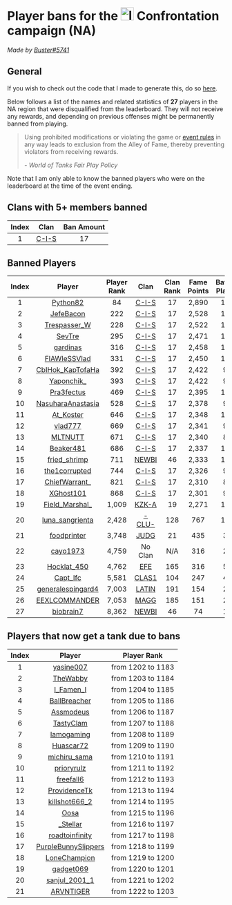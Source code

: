 # Player bans for the <img src="https://eu.wargaming.net/globalmap/images/app/features/events/images/confrontation/promo_logo.png" alt="logo" width="30"/> Confrontation campaign (NA)
*Made by [Buster#5741](https://discord.com/users/764584777642672160)*

## General

If you wish to check out the code that I made to generate this, do so [here](https://github.com/Buster-2002/wot-bans/blob/master/wot-bans/globalmap.py).

Below follows a list of the names and related statistics of **27** players in the NA region that were disqualified from the leaderboard. They will not receive any rewards, and depending on previous offenses might be permanently banned from playing. 

> Using prohibited modifications or violating the game or [event rules](https://worldoftanks.com/en/content/confrontation-regulations/) in any way leads to exclusion from the Alley of Fame, thereby preventing violators from receiving rewards.
> 
> \- *World of Tanks Fair Play Policy*

Note that I am only able to know the banned players who were on the leaderboard at the time of the event ending.


## Clans with 5+ members banned

| Index | Clan | Ban Amount |
|:--------------:|:--------------:|:--------------:|
| 1 | [C-I-S](https://wot-life.com/na/clan/C-I-S/) | 17 |


## Banned Players

| Index | Player | Player Rank | Clan | Clan Rank | Fame Points | Battles Played |
|:--------------:|:--------------:|:--------------:|:--------------:|:--------------:|:--------------:|:--------------:|
| 1 | [Python82](https://wot-life.com/na/player/Python82/) | 84 | [C-I-S](https://wot-life.com/na/clan/C-I-S/) | 17 | 2,890 | 119 |
| 2 | [JefeBacon](https://wot-life.com/na/player/JefeBacon/) | 222 | [C-I-S](https://wot-life.com/na/clan/C-I-S/) | 17 | 2,528 | 111 |
| 3 | [Trespasser\_W](https://wot-life.com/na/player/Trespasser_W/) | 228 | [C-I-S](https://wot-life.com/na/clan/C-I-S/) | 17 | 2,522 | 102 |
| 4 | [SevTre](https://wot-life.com/na/player/SevTre/) | 295 | [C-I-S](https://wot-life.com/na/clan/C-I-S/) | 17 | 2,471 | 101 |
| 5 | [gardinas](https://wot-life.com/na/player/gardinas/) | 316 | [C-I-S](https://wot-life.com/na/clan/C-I-S/) | 17 | 2,458 | 102 |
| 6 | [FlAWleSSVlad](https://wot-life.com/na/player/FlAWleSSVlad/) | 331 | [C-I-S](https://wot-life.com/na/clan/C-I-S/) | 17 | 2,450 | 100 |
| 7 | [CbIHok\_KapTofaHa](https://wot-life.com/na/player/CbIHok_KapTofaHa/) | 392 | [C-I-S](https://wot-life.com/na/clan/C-I-S/) | 17 | 2,422 | 96 |
| 8 | [Yaponchik\_](https://wot-life.com/na/player/Yaponchik_/) | 393 | [C-I-S](https://wot-life.com/na/clan/C-I-S/) | 17 | 2,422 | 96 |
| 9 | [Pra3fectus](https://wot-life.com/na/player/Pra3fectus/) | 469 | [C-I-S](https://wot-life.com/na/clan/C-I-S/) | 17 | 2,395 | 102 |
| 10 | [NasuharaAnastasia](https://wot-life.com/na/player/NasuharaAnastasia/) | 528 | [C-I-S](https://wot-life.com/na/clan/C-I-S/) | 17 | 2,378 | 96 |
| 11 | [At\_Koster](https://wot-life.com/na/player/At_Koster/) | 646 | [C-I-S](https://wot-life.com/na/clan/C-I-S/) | 17 | 2,348 | 103 |
| 12 | [vlad777](https://wot-life.com/na/player/vlad777/) | 669 | [C-I-S](https://wot-life.com/na/clan/C-I-S/) | 17 | 2,341 | 91 |
| 13 | [MLTNUTT](https://wot-life.com/na/player/MLTNUTT/) | 671 | [C-I-S](https://wot-life.com/na/clan/C-I-S/) | 17 | 2,340 | 84 |
| 14 | [Beaker481](https://wot-life.com/na/player/Beaker481/) | 686 | [C-I-S](https://wot-life.com/na/clan/C-I-S/) | 17 | 2,337 | 103 |
| 15 | [fried\_shrimp](https://wot-life.com/na/player/fried_shrimp/) | 711 | [NEWBI](https://wot-life.com/na/clan/NEWBI/) | 46 | 2,333 | 125 |
| 16 | [the1corrupted](https://wot-life.com/na/player/the1corrupted/) | 744 | [C-I-S](https://wot-life.com/na/clan/C-I-S/) | 17 | 2,326 | 97 |
| 17 | [ChiefWarrant\_](https://wot-life.com/na/player/ChiefWarrant_/) | 821 | [C-I-S](https://wot-life.com/na/clan/C-I-S/) | 17 | 2,310 | 83 |
| 18 | [XGhost101](https://wot-life.com/na/player/XGhost101/) | 868 | [C-I-S](https://wot-life.com/na/clan/C-I-S/) | 17 | 2,301 | 96 |
| 19 | [Field\_Marshal\_](https://wot-life.com/na/player/Field_Marshal_/) | 1,009 | [KZK-A](https://wot-life.com/na/clan/KZK-A/) | 19 | 2,271 | 107 |
| 20 | [luna\_sangrienta](https://wot-life.com/na/player/luna_sangrienta/) | 2,428 | [-CLU-](https://wot-life.com/na/clan/-CLU-/) | 128 | 767 | 107 |
| 21 | [foodprinter](https://wot-life.com/na/player/foodprinter/) | 3,748 | [JUDG](https://wot-life.com/na/clan/JUDG/) | 21 | 435 | 33 |
| 22 | [cayo1973](https://wot-life.com/na/player/cayo1973/) | 4,759 | No Clan | N/A | 316 | 29 |
| 23 | [Hocklat\_450](https://wot-life.com/na/player/Hocklat_450/) | 4,762 | [EFE](https://wot-life.com/na/clan/EFE/) | 165 | 316 | 50 |
| 24 | [Capt\_Ifc](https://wot-life.com/na/player/Capt_Ifc/) | 5,581 | [CLAS1](https://wot-life.com/na/clan/CLAS1/) | 104 | 247 | 43 |
| 25 | [generalespingard4](https://wot-life.com/na/player/generalespingard4/) | 7,003 | [LATIN](https://wot-life.com/na/clan/LATIN/) | 191 | 154 | 24 |
| 26 | [EEXLCOMMANDER](https://wot-life.com/na/player/EEXLCOMMANDER/) | 7,053 | [MAGG](https://wot-life.com/na/clan/MAGG/) | 185 | 151 | 26 |
| 27 | [biobrain7](https://wot-life.com/na/player/biobrain7/) | 8,362 | [NEWBI](https://wot-life.com/na/clan/NEWBI/) | 46 | 74 | 11 |


## Players that now get a tank due to bans

| Index | Player | Player Rank |
|:--------------:|:--------------:|:--------------:|
| 1 | [yasine007](https://wot-life.com/na/player/yasine007/) | from 1202 to 1183 | 
| 2 | [TheWabby](https://wot-life.com/na/player/TheWabby/) | from 1203 to 1184 | 
| 3 | [I\_Famen\_I](https://wot-life.com/na/player/I_Famen_I/) | from 1204 to 1185 | 
| 4 | [BallBreacher](https://wot-life.com/na/player/BallBreacher/) | from 1205 to 1186 | 
| 5 | [Assmodeus](https://wot-life.com/na/player/Assmodeus/) | from 1206 to 1187 | 
| 6 | [TastyClam](https://wot-life.com/na/player/TastyClam/) | from 1207 to 1188 | 
| 7 | [lamogaming](https://wot-life.com/na/player/lamogaming/) | from 1208 to 1189 | 
| 8 | [Huascar72](https://wot-life.com/na/player/Huascar72/) | from 1209 to 1190 | 
| 9 | [michiru\_sama](https://wot-life.com/na/player/michiru_sama/) | from 1210 to 1191 | 
| 10 | [prioryrulz](https://wot-life.com/na/player/prioryrulz/) | from 1211 to 1192 | 
| 11 | [freefall6](https://wot-life.com/na/player/freefall6/) | from 1212 to 1193 | 
| 12 | [ProvidenceTk](https://wot-life.com/na/player/ProvidenceTk/) | from 1213 to 1194 | 
| 13 | [killshot666\_2](https://wot-life.com/na/player/killshot666_2/) | from 1214 to 1195 | 
| 14 | [Oosa](https://wot-life.com/na/player/Oosa/) | from 1215 to 1196 | 
| 15 | [\_Stellar](https://wot-life.com/na/player/_Stellar/) | from 1216 to 1197 | 
| 16 | [roadtoinfinity](https://wot-life.com/na/player/roadtoinfinity/) | from 1217 to 1198 | 
| 17 | [PurpleBunnySlippers](https://wot-life.com/na/player/PurpleBunnySlippers/) | from 1218 to 1199 | 
| 18 | [LoneChampion](https://wot-life.com/na/player/LoneChampion/) | from 1219 to 1200 | 
| 19 | [gadget069](https://wot-life.com/na/player/gadget069/) | from 1220 to 1201 | 
| 20 | [sanjul\_2001\_1](https://wot-life.com/na/player/sanjul_2001_1/) | from 1221 to 1202 | 
| 21 | [ARVNTIGER](https://wot-life.com/na/player/ARVNTIGER/) | from 1222 to 1203 | 